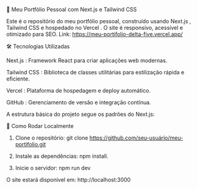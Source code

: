 🚀 Meu Portfólio Pessoal com Next.js e Tailwind CSS

Este é o repositório do meu portfólio pessoal, construído usando Next.js , Tailwind CSS e hospedado no Vercel . O site é responsivo, acessível e otimizado para SEO.
Link: https://meu-portifolio-delta-five.vercel.app/

🛠 Tecnologias Utilizadas

Next.js : Framework React para criar aplicações web modernas.

Tailwind CSS : Biblioteca de classes utilitárias para estilização rápida e eficiente.

Vercel : Plataforma de hospedagem e deploy automático.

GitHub : Gerenciamento de versão e integração contínua.


A estrutura básica do projeto segue os padrões do Next.js:


🔧 Como Rodar Localmente
1. Clone o repositório:
git clone https://github.com/seu-usuário/meu-portifolio.git

2. Instale as dependências: npm install.
    
3. Inicie o servidor: npm run dev
 
O site estará disponível em: http://localhost:3000
